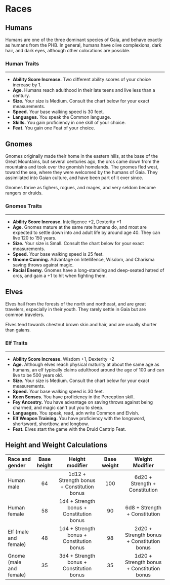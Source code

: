 # Races

## Humans

Humans are one of the three dominant species of Gaia, and behave exactly as humans from the PHB.  In general, humans have olive complexions, dark hair, and dark eyes, although other colorations are possible. 

### Human Traits

___
- **Ability Score Increase.**  Two different ability scores of your choice increase by 1.
- **Age.** Humans reach adulthood in their late teens and live less than a century.
- **Size.** Your size is Medium.  Consult the chart below for your exact measurements.
- **Speed.** Your base walking speed is 30 feet.
- **Languages.** You speak the Common language.
- **Skills.** You gain proficiency in one skill of your choice.
- **Feat.**  You gain one Feat of your choice.

## Gnomes

Gnomes originally made their home in the eastern hills, at the base of the Great Mountains, but several centuries ago, the orcs came down from the mountains and took over the gnomish homelands.  The gnomes fled west, toward the sea, where they were welcomed by the humans of Gaia.  They assimilated into Gaian culture, and have been part of it ever since.

Gnomes thrive as fighers, rogues, and mages, and very seldom become rangers or druids.

### Gnomes Traits

___
- **Ability Score Increase.** Intelligence +2, Dexterity +1
- **Age.** Gnomes mature at the same rate humans do, and most are expected to settle down into and adult life by around age 40.  They can live 120 to 150 years.
- **Size.** Your size is Small.  Consult the chart below for your exact measurements.
- **Speed.** Your base walking speed is 25 feet.
- **Gnome Cunning.** Advantage on Intellifence, Wisdom, and Charisma saving throws against magic.
- **Racial Enemy.** Gnomes have a long-standing and deep-seated hatred of orcs, and gain a +1 to hit when fighting them.

## Elves

Elves hail from the forests of the north and northeast, and are great travelers, especially in their youth.  They rarely settle in Gaia but are common travelers.

Elves tend towards chestnut brown skin and hair, and are usually shorter than gaians.

### Elf Traits

___
- **Ability Score Increase.** Wisdom +1, Dexterity +2
- **Age.** Although elves reach physical maturity at about the same age as humans, an elf typically claims adulthood around the age of 100 and can live to be 500 years old.
- **Size.** Your size is Medium.  Consult the chart below for your exact measurements.
- **Speed.** Your base walking speed is 30 feet.
- **Keen Senses.** You have proficiency in the Perception skill.
- **Fey Ancestry.** You have advantage on saving throws against being charmed, and magic can't put you to sleep.
- **Languages.** You speak, read, adn write Common and Elvish.
- **Elf Weapon Training.** You have proficiency with the longsword, shortsword, shortbow, and longbow.
- **Feat.** Elves start the game with the Druid Cantrip Feat.


## Height and Weight Calculations

Race and gender | Base height | Height modifier | Base weight | Weight Modifier
:--- | :---: | :---: | :---: | :---:
Human male | 64 | 1d12 + Strength bonus + Constitution bonus | 100 | 6d20 + Strength + Constitution 
Human female | 58 | 1d4 + Strength bonus + Constitution bonus | 90 | 6d8 + Strength + Constitution
Elf (male and female) | 48 | 1d4 + Strength bonus + Constitution bonus | 98 | 2d20 + Strength bonus + Constitution bonus
Gnome (male and female) | 35 | 3d4 + Strength bonus + Constitution bonus | 35 | 1d20 + Strength bonus + Constitution bonus
 
